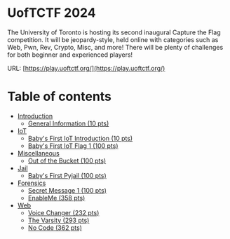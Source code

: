 # UofTCTF 2024

The University of Toronto is hosting its second inaugural Capture the Flag competition. It will be jeopardy-style, held online with categories such as Web, Pwn, Rev, Crypto, Misc, and more! There will be plenty of challenges for both beginner and experienced players!

URL: [https://play.uoftctf.org/](https://play.uoftctf.org/)

# Table of contents

* [Introduction](Introduction)
   * [General Information (10 pts)](Introduction/General-Information.md)
* [IoT](Iot)
   * [Baby's First IoT Introduction (10 pts)](IoT/Baby's-First-IoT-Introduction.md)
   * [Baby's First IoT Flag 1 (100 pts)](IoT/Baby's-First-IoT-Flag-1.md)
* [Miscellaneous](#miscellaneous)
   * [Out of the Bucket (100 pts)](Miscellaneous/Out-of-the-Bucket.md)
* [Jail](Jail)
   * [Baby's First Pyjail (100 pts)](Jail/Baby's-First-Pyjail.md)
* [Forensics](Forensics)
   * [Secret Message 1 (100 pts)](Forensics/Secret-Message-1.md)
   * [EnableMe (358 pts)](Forensics/EnableMe.md)
* [Web](Web)
   * [Voice Changer (232 pts)](Web/Voice-Changer.md)
   * [The Varsity (293 pts)](Web/The-Varsity.md)
   * [No Code (362 pts)](Web/No-Code.md)
